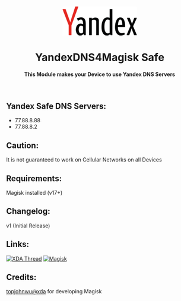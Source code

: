 <p align="center"><img src="https://github.com/K3V1991/Yandex-DNS4Magisk-Safe/blob/main/Yandex.png" width="200"></a>
<h1 align="center"><b>YandexDNS4Magisk Safe</b></h1>
<h4 align="center">This Module makes your Device to use Yandex DNS Servers</h4>
<br />

## Yandex Safe DNS Servers:
* 77.88.8.88
* 77.88.8.2

## Caution:
It is not guaranteed to work on Cellular Networks on all Devices
<br />

## Requirements:
Magisk installed (v17+)
<br />

## Changelog:
v1 (Initial Release)
<br />

## Links:
[![XDA Thread](https://img.shields.io/badge/XDA-Thread-orange.svg)](https://forum.xda-developers.com/apps/magisk/module-yandex-dns4magisk-basic-safe-t3914991)
[![Magisk](https://img.shields.io/badge/Magisk-v17%2B-brightgreen.svg)](https://forum.xda-developers.com/apps/magisk/official-magisk-v7-universal-systemless-t3473445)
<br />

## Credits:
<a href="https://forum.xda-developers.com/member.php?u=4470081">topjohnwu@xda</a> for developing Magisk
